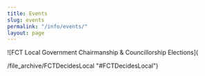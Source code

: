 ```yaml
---
title: Events
slug: events
permalink: "/info/events/"
layout: page
---
```


![FCT Local Government Chairmanship & Councillorship Elections](

/file_archive/FCTDecidesLocal "#FCTDecidesLocal")
